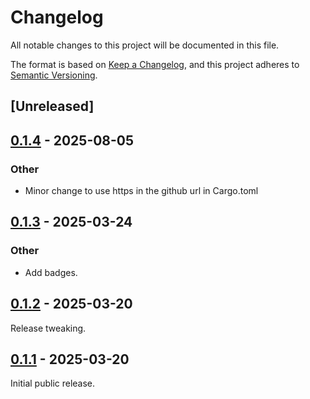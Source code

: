 # Changelog

All notable changes to this project will be documented in this file.

The format is based on [Keep a Changelog](https://keepachangelog.com/en/1.0.0/),
and this project adheres to [Semantic Versioning](https://semver.org/spec/v2.0.0.html).

## [Unreleased]

## [0.1.4](https://github.com/Paligo/xee/compare/xee-xpath-lexer-v0.1.3...xee-xpath-lexer-v0.1.4) - 2025-08-05

### Other

- Minor change to use https in the github url in Cargo.toml

## [0.1.3](https://github.com/Paligo/xee/compare/xee-xpath-lexer-v0.1.2...xee-xpath-lexer-v0.1.3) - 2025-03-24

### Other

- Add badges.

## [0.1.2](https://github.com/Paligo/xee/compare/xee-xpath-lexer-v0.1.1...xee-xpath-lexer-v0.1.2) - 2025-03-20

Release tweaking.

## [0.1.1](https://github.com/Paligo/xee/releases/tag/xee-xpath-lexer-v0.1.1) - 2025-03-20

Initial public release.